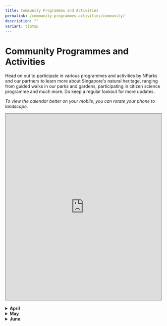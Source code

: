 ```yaml
---
title: Community Programmes and Activities
permalink: /community-programmes-activities/community/
description: ""
variant: tiptap
---
```

<h1><strong>Community Programmes and Activities</strong></h1>
<p>Head on out to participate in various programmes and activities by NParks
and our partners to learn more about Singapore's natural heritage, ranging
from guided walks in our parks and gardens, participating in citizen science
programme and much more. Do keep a regular lookout for more updates.</p>
<p><em>To view the calendar better on your mobile, you can rotate your phone to landscape.</em>
</p>
<p></p>
<div class="iframe-wrapper">
<iframe style="border:solid 1px #777" height="600" width="100%" allowfullscreen="true" frameborder="0" src="https://calendar.google.com/calendar/embed?height=600&amp;wkst=2&amp;ctz=Asia%2FSingapore&amp;bgcolor=%23ffffff&amp;hl=en_GB&amp;title=FoB%20Community%20Programmes%20and%20Activities&amp;src=NDMxNWNkZjM5MGQ2ZDIxNDM2NWJiMjFjYjFlNWZkNGQwNTRkYjZlNjcyZWI4ZDZlNzAwZTMyZGM3MDkwMmQ5NUBncm91cC5jYWxlbmRhci5nb29nbGUuY29t&amp;color=%23795548"></iframe>
</div>
<p></p>
<div data-type="detailGroup" class="isomer-accordion-group isomer-accordion isomer-accordion-white">
<details class="isomer-details">
<summary><strong>April</strong>
</summary>
<div data-type="detailsContent" class="isomer-details-content">
<table style="minWidth: 75px">
<colgroup>
<col>
<col>
<col>
</colgroup>
<tbody>
<tr>
<th rowspan="1" colspan="1">
<p>Date</p>
</th>
<th rowspan="1" colspan="1">
<p>Event</p>
</th>
<th rowspan="1" colspan="1">
<p>How to Register</p>
</th>
</tr>
<tr>
<td rowspan="1" colspan="1">
<p>Programme Round Duration: 6 April 2024 - 26 April 2024</p>
<p></p>
<p>Training Date: 6 April 2024 (9 AM - 12 PM)</p>
<p></p>
<p>Live Session: 17 April 2024 (7:30 PM - 9 PM)</p>
</td>
<td rowspan="1" colspan="1">
<p><strong>Cyber Spotter Programme 2.0 April 2024</strong>
</p>
<div class="isomer-image-wrapper">
<img style="width: 100%" height="auto" width="100%" alt="" src="/images/CSV_KV_2024JAN_Main_3334x1564.png">
</div>
<p>Cyber Spotter Programme 2.0 is a key citizen scientist component of the
Coalition to End Wildlife Trafficking Online. Empowering people to be part
of the solution by helping to detect and report illegal online listings.
Selected volunteers will undergo training to identify prohibited wildlife
products online and report any suspicious content to WWF. WWF will review
the listings and work with the participating members of the Coalition to
End Wildlife Trafficking Online to take further actions.</p>
</td>
<td rowspan="1" colspan="1">
<p>Click <a href="https://cyberspotter.wwf.sg/" rel="noopener noreferrer nofollow" target="_blank">here</a> to
view website for more information.</p>
<p>Click <a href="https://ujdqi6q2l7r.typeform.com/to/vygMEDc9" rel="noopener noreferrer nofollow" target="_blank">here</a> to
register.</p>
</td>
</tr>
<tr>
<td rowspan="1" colspan="1">
<p>13 April 2024 (9:30am - 11.30am)</p>
</td>
<td rowspan="1" colspan="1">
<p><strong>Heritage on the Hill Guided Tour.</strong>
</p>
<p>Did you know that the history of Fort Canning dates to the 14th century?
Check out the ancient artefacts from the hill, and join us on a journey
that highlights the changing faces of Fort Canning, from the ancient 14th
century to the colonial 19th century and beyond!</p>
</td>
<td rowspan="1" colspan="1">
<p>Click <a href="https://beta.nparks.gov.sg/visit/events/event-detail/FCP_HT1/336_Heritage-on-the-Hill-Guided-Tour" rel="noopener noreferrer nofollow" target="_blank">here</a> to
register.</p>
</td>
</tr>
<tr>
<td rowspan="1" colspan="1">
<p>13 April 2024 (1pm - 2pm)</p>
</td>
<td rowspan="1" colspan="1">
<p><strong>A Peek into a Civet’s Life in Urban Singapore.</strong>
</p>
<p>The Common Palm Civet is a nocturnal mammal that lives among us in urban
Singapore. Ever wondered what civets eat? Are they important to the ecosystem?
Through this talk, you will learn the ways of the civet, where they can
be seen and the threats that they face. In addition to the knowledge on
civets, you will also learn about other urban wildlife and what general
etiquette to adopt to best admire and appreciate the rich biodiversity
that we have in Singapore.</p>
</td>
<td rowspan="1" colspan="1">
<p>Click <a href="https://www.eventbrite.sg/e/a-peek-into-a-civets-life-in-urban-singapore-tickets-864401005677?aff=odcleoeventsincollection" rel="noopener noreferrer nofollow" target="_blank">here</a> to
register.</p>
</td>
</tr>
<tr>
<td rowspan="1" colspan="1">
<p>14 April 2024 (12.30pm - 1.30pm)</p>
</td>
<td rowspan="1" colspan="1">
<p><strong>Snakes Alive!</strong>
</p>
<p>Learn about the different species of snakes that live in Singapore. Are
all snakes dangerous? What should you do if you are bitten by a venomous
snake? Get your questions answered and find out how we can peacefully coexist
with our scaley neighbours.</p>
</td>
<td rowspan="1" colspan="1">
<p>Click <a href="https://www.eventbrite.sg/e/snakes-alive-tickets-863390994707?aff=odcleoeventsincollection" rel="noopener noreferrer nofollow" target="_blank">here</a> to
register.</p>
</td>
</tr>
<tr>
<td rowspan="1" colspan="1">
<p>20 April 2024 (9am - 10.30am)</p>
</td>
<td rowspan="1" colspan="1">
<p><strong>Apr 2024 GDO Nature Walk - Therapeutic Horticulture Experience.</strong>
</p>
<p>Have you gone on a therapeutic garden tour? Join us and explore the restorative
benefits of therapeutic horticulture in our green spaces. This experience
is for anyone who needs a moment of peace and tranquility. Led by trained
guides, it is crafted to promote low-intensity exercise, stimulate memory,
encourage positive social interactions, and foster mindfulness.</p>
</td>
<td rowspan="1" colspan="1">
<p>Registration will open at 10am on 5 Apr 2024, and will close either 3
days before the event or when fully registered. Successful registrants
will receive a confirmation email 3 days before the tour. You will be placed
on our waiting list if the programme is full.</p>
<p></p>
<p>Click <a href="https://beta.nparks.gov.sg/visit/events/event-detail/GDO24_17/353_Apr-2024-GDO-Nature-Walk-Therapeutic-Horticulture-Experience" rel="noopener noreferrer nofollow" target="_blank">here</a> to
register.</p>
</td>
</tr>
<tr>
<td rowspan="1" colspan="1">
<p>20 April 2024 (9am - 10.30am)</p>
</td>
<td rowspan="1" colspan="1">
<p><strong>Apr 2024 GDO Gardening Series - Best Air Plants for a Modern Gardener.</strong>
</p>
<p>Join Mr. Kevin Cheong from Pick A Plant to discover the top five essential
Tillandsia varieties that flourish in Singapore's climate, and uncover
the techniques for nurturing these exquisite air plants.</p>
<p></p>
<p>Seats are limited, so sign up early to secure your spot!</p>
</td>
<td rowspan="1" colspan="1">
<p>Registration will open at 10am on 5 Apr 2024, and will close either 3
days before the event or when fully registered. Successful registrants
will receive a confirmation email 3 days before the talk. You will be placed
on our waiting list if the programme is full.</p>
<p></p>
<p>Click <a href="https://beta.nparks.gov.sg/visit/events/event-detail/GDO24_18/363_Apr-2024-GDO-Gardening-Series-Best-Air-Plants-for-a-Modern-Gardener" rel="noopener noreferrer nofollow" target="_blank">here</a> to
register.</p>
</td>
</tr>
<tr>
<td rowspan="1" colspan="1">
<p>20 April 2024 (9am - 11am)</p>
</td>
<td rowspan="1" colspan="1">
<p><strong>Trees of the Fort Guided Tour.</strong>
</p>
<p>The Trees of the Fort guided tour takes you to beautiful trees at Fort
Canning Park amidst a backdrop of lush greenery and rich history. Fort
Canning Hill, on which the park sits, once housed a Malay Kingdom in the
14th century. It was also the place of residence for several governors
and was even transformed into a fort in the 1860s.&nbsp;</p>
</td>
<td rowspan="1" colspan="1">
<p>Click <a href="https://beta.nparks.gov.sg/visit/events/event-detail/FCP_TF1/344_Trees-of-the-Fort-Guided-Tour" rel="noopener noreferrer nofollow" target="_blank">here</a> to
register.</p>
</td>
</tr>
<tr>
<td rowspan="1" colspan="1">
<p>20 April 2024 (10am - 11am)</p>
</td>
<td rowspan="1" colspan="1">
<p><strong>Apr 2024 GDO Nature Walk - Orchid Garden Tour.</strong>
</p>
<p>Indulge in the enchanting world of orchids with our short and sweet Orchid
Garden Tour! Let the friendly volunteer guides, from The Orchid Society
of South East Asia (OSSEA), take you on a journey through stunning displays
of vibrant colours and sweet fragrances. Sign up now to discover the beauty
of orchids!</p>
</td>
<td rowspan="1" colspan="1">
<p>Registration will open at 10 am on 5 Apr 2024 and will close either 3
days before the event or when fully registered. Successful registrants
will receive a confirmation email 3 days before the tour. You will be placed
on our waiting list if the programme is full.</p>
<p></p>
<p>Click <a href="https://beta.nparks.gov.sg/visit/events/event-detail/GDO24_16/352_Apr-2024-GDO-Nature-Walk-Orchid-Garden-Tour" rel="noopener noreferrer nofollow" target="_blank">here</a> to
register.</p>
</td>
</tr>
<tr>
<td rowspan="1" colspan="1">
<p>24 April 2024 (2pm - 4.30pm)</p>
</td>
<td rowspan="1" colspan="1">
<p><strong>SewSustain Club.</strong>
</p>
<p>SewSustain Club is a vibrant community for sewing enthusiasts passionate
about sustainability. Beginners have the opportunity to learn basic stitches,
and participants are to bring their own needles, threads, scissors, and
optional embellishments like sequins, beads, buttons, and ribbons to personalize
their projects. The club fosters a collaborative environment without pressure,
welcoming individuals to join in reducing textile waste and promoting eco-friendly
fashion.&nbsp;</p>
</td>
<td rowspan="1" colspan="1">
<p>Click <a href="https://www.eventbrite.sg/e/sewsustain-club-tickets-866049676897?aff=odcleoeventsincollection" rel="noopener noreferrer nofollow" target="_blank">here</a> to
register.</p>
</td>
</tr>
<tr>
<td rowspan="1" colspan="1">
<p>27 April 2024 (10am - 11.30am)</p>
</td>
<td rowspan="1" colspan="1">
<p><strong>Fort Canning Galleries Guided Tour.</strong>
</p>
<p>Join us on a guided tour of the Fort Canning Heritage Gallery, which traces
the rich history of the hill and showcases the rare artefacts found here.
This tour will also take you to the Spice Gallery, which looks at the history
of spices and spice traders in Singapore, and is nestled in Singapore's
most diverse spice garden.</p>
</td>
<td rowspan="1" colspan="1">
<p>Click <a href="https://beta.nparks.gov.sg/visit/events/event-detail/FCP_GT1/347_Fort-Canning-Galleries-Guided-Tour" rel="noopener noreferrer nofollow" target="_blank">here</a> to
register.</p>
</td>
</tr>
<tr>
<td rowspan="1" colspan="1">
<p>27 April 2024 (10am - 10.45am)</p>
</td>
<td rowspan="1" colspan="1">
<p><strong>Race Against Time - Science Behind a Botanic Garden Tour.</strong>
</p>
<p>This session introduces the research facilities at the Singapore Botanic
Gardens such as the Library of Botany &amp; Horticulture, Orchid &amp;
Micro-propagation laboratory and the Herbarium.</p>
<p>Highlights of&nbsp; this 45-minute tour includes a visit to the Herbarium
which stores physical records of reference plant materials, some dating
as far back as 1790.&nbsp; In addition, learn about our hybridization programme
for orchids, a process introduced back in 1930’s by the then Director,
R.E Holttum.</p>
</td>
<td rowspan="1" colspan="1">
<p>Registration required 15-min prior at the Tanglin Visitor Services Desk.
Limited slots on a first-come-first-served basis. For ages 9 and above.</p>
<p></p>
<p>Click <a href="https://www.nparks.gov.sg/sbg/whats-happening/calendar-of-events/rat-tour-apr-2024" rel="noopener noreferrer nofollow" target="_blank">here</a> to
visit the website for more information.</p>
</td>
</tr>
<tr>
<td rowspan="1" colspan="1">
<p>28 April 2024 (10.30am - 12pm)</p>
</td>
<td rowspan="1" colspan="1">
<p><strong>Singapore Terrestrial Conservation Plan Launch Event.</strong>
</p>
<p>The STCP is a ground-up collaborative document that consolidates the knowledge,
views, concerns, and recommendations of Singapore society for the conservation
of terrestrial and freshwater ecosystems and biodiversity.</p>
</td>
<td rowspan="1" colspan="1">
<p>This programme is open to members of the National Library Board, Singapore.</p>
<p>Please ensure you have your myLibrary username on hand before proceeding
with the registration. If you do not have a myLibrary username, you can
create one here:&nbsp;<a href="https://account.nlb.gov.sg" rel="noopener noreferrer nofollow" target="_blank">https://account.nlb.gov.sg</a>.</p>
<p></p>
<p>Click <a href="https://www.eventbrite.com/e/singapore-terrestrial-conservation-plan-launch-event-tickets-871580880877?aff=odcleoeventsincollection&amp;keep_tld=1" rel="noopener noreferrer nofollow" target="_blank">here</a> to
register.</p>
</td>
</tr>
<tr>
<td rowspan="1" colspan="1">
<p>30 April 2024 (7.30pm - 10.30pm)</p>
</td>
<td rowspan="1" colspan="1">
<p><strong>Breeding of Urban Farming Crops.</strong>
</p>
<p>Learn how genome-editing approach is being used for breeding of urban
farming crops!</p>
</td>
<td rowspan="1" colspan="1">
<p>This programme is open to members of the National Library Board, Singapore.
Please ensure you have your myLibrary username on hand before proceeding
with the registration. If you do not have a myLibrary username, you can
create one here:&nbsp;<a href="https://account.nlb.gov.sg/" rel="noopener noreferrer nofollow" target="_blank">https://account.nlb.gov.sg/</a>
</p>
<p></p>
<p>Click <a href="https://www.eventbrite.sg/e/breeding-of-urban-farming-crops-tickets-855026325757?aff=odcleoeventsincollection" rel="noopener noreferrer nofollow" target="_blank">here</a> to
register.</p>
</td>
</tr>
<tr>
<td rowspan="1" colspan="1">
<p>30 April 2024 (3pm - 5pm)</p>
</td>
<td rowspan="1" colspan="1">
<p><strong>Habitat Enhancement at Lim Chu Kang Nature Park.</strong>
</p>
<p>Play a part in enhancing the coastal and grassland habitats of Lim Chu
Kang Nature Park. Join us in nurturing the young saplings and removal of
invasive species to restore the native habitats of the Nature Park.&nbsp;</p>
</td>
<td rowspan="1" colspan="1">
<p>Click <a href="https://beta.nparks.gov.sg/visit/events/event-detail/SBLCK01/297_Habitat-Enhancement-at-Lim-Chu-Kang-Nature-Park" rel="noopener noreferrer nofollow" target="_blank">here</a> to
register.</p>
</td>
</tr>
</tbody>
</table>
</div>
</details>
</div>
<div data-type="detailGroup" class="isomer-accordion-group isomer-accordion isomer-accordion-white">
<details class="isomer-details">
<summary><strong>May</strong>
</summary>
<div data-type="detailsContent" class="isomer-details-content">
<p>Table</p>
<table style="minWidth: 75px">
<colgroup>
<col>
<col>
<col>
</colgroup>
<tbody>
<tr>
<th rowspan="1" colspan="1">
<p>Date</p>
</th>
<th rowspan="1" colspan="1">
<p>Event</p>
</th>
<th rowspan="1" colspan="1">
<p>How to Register</p>
</th>
</tr>
<tr>
<td rowspan="1" colspan="1">
<p>4 May 2024 (8.30am – 10.30am)</p>
</td>
<td rowspan="1" colspan="1">
<p><strong>Walk With Your Neighbours @ Chestnut Nature Park</strong>
</p>
<div class="isomer-image-wrapper">
<img style="width: 100%" height="auto" width="100%" alt="" src="/images/B443A381_80DA_488F_B9D7_4BE036244270.jpg">
</div>
<p>Come join us in the morning for a nature walk hosted by residents, for
residents! Learn about Chestnut Nature Park's flora and fauna, and hear
about the area's history. Our guided walk is suitable for all ages, so
bring your family and friends down to explore the Park, and perhaps even
spot some of our local wildlife!</p>
</td>
<td rowspan="1" colspan="1">
<p>Free for public to attend.</p>
<p>Click <a href="https://www.eventbrite.sg/o/friends-of-chestnut-nature-park-20094180493" rel="noopener noreferrer nofollow" target="_blank">here</a> to
register on Eventbrite.</p>
<p>Click <a href="https://www.facebook.com/friendsofchestnut/" rel="noopener noreferrer nofollow" target="_blank">here</a> to
visit the Facebook page.</p>
</td>
</tr>
<tr>
<td rowspan="1" colspan="1">
<p>4 May 2024 (9.30am - 11am)</p>
</td>
<td rowspan="1" colspan="1">
<p><strong>What is in my Water?</strong>
</p>
<p>Join us for an interesting morning walk getting to know the creatures
and plants that lives in and around the water edges of Sungei Buloh.&nbsp;
<br>The walk will be cancelled if it rains.&nbsp;</p>
</td>
<td rowspan="1" colspan="1">
<p>Registration opens on 26 April, 8am.</p>
<p></p>
<p>Click <a href="https://beta.nparks.gov.sg/visit/events/event-detail/SBWM003/339_What-is-in-my-water" rel="noopener noreferrer nofollow" target="_blank">here</a> to
register.</p>
</td>
</tr>
<tr>
<td rowspan="1" colspan="1">
<p>4 May 2024 (10am - 11am)</p>
</td>
<td rowspan="1" colspan="1">
<p><strong>Nature’s Minimalists: Air Plants.</strong>
</p>
<p><em>Tillandsia</em>, or air plants, are admired by plant hobbyists for
their beautiful silver-green colour and form.&nbsp; These epiphytic plants
have minimal maintenance requirements and do not need soil to grow. Join
us to learn about the characteristics of air plants and their native habitats,
as well as how to make them flourish.</p>
</td>
<td rowspan="1" colspan="1">
<p>Click <a href="https://beta.nparks.gov.sg/visit/events/event-detail/EDUA0501/286_Nature-s-Minimalists-Air-Plants" rel="noopener noreferrer nofollow" target="_blank">here</a> to
register.</p>
</td>
</tr>
<tr>
<td rowspan="1" colspan="1">
<p>4 May 2024 (2pm - 3pm)</p>
</td>
<td rowspan="1" colspan="1">
<p><strong>Otters in our City.</strong>
</p>
<p>Ever wonder about the family of otters you meet while out on a stroll?
Find out about our urban otters and how they are a uniquely Singapore experience!</p>
</td>
<td rowspan="1" colspan="1">
<p>Click <a href="https://www.eventbrite.sg/e/otters-in-our-city-tickets-877785348607?aff=odcleoeventsincollection" rel="noopener noreferrer nofollow" target="_blank">here</a> to
register.</p>
</td>
</tr>
<tr>
<td rowspan="1" colspan="1">
<p>4 May 2024 (2.30pm - 4pm)</p>
</td>
<td rowspan="1" colspan="1">
<p><strong>Croc and Friends at Lookout Point.</strong>
</p>
<p>Learn all about the Estuarine Crocodiles that bask in the Reserve with
our volunteer Bernard, who has a keen interest in our reptilian friends!&nbsp;</p>
</td>
<td rowspan="1" colspan="1">
<p>Click <a href="https://beta.nparks.gov.sg/visit/events/event-detail/SBWM008/367_Croc-and-Friends-at-Lookout-Point" rel="noopener noreferrer nofollow" target="_blank">here</a> to
register.</p>
</td>
</tr>
<tr>
<td rowspan="1" colspan="1">
<p>5 May 2024 (10am - 11.30am)</p>
</td>
<td rowspan="1" colspan="1">
<p><strong>St John's Island Monthly Guided Walk.</strong>
</p>
<p>A free 90-minute guided tour (capped at 20 participants) will be held
on the first Sunday of every month. National Parks Board volunteers will
introduce you to the key features along the St John’s Island Trail.
<br>&nbsp;
<br>This land-based trail covers a distance of 1.6km. You can purchase your
own ferry ticket at Marina South Pier and take the 9am ferry to St John’s
Island.&nbsp;</p>
</td>
<td rowspan="1" colspan="1">
<p>Click <a href="https://beta.nparks.gov.sg/visit/events/event-detail/SJITRL01/20_St-John-s-Island-Monthly-Guided-Walk" rel="noopener noreferrer nofollow" target="_blank">here</a> to
register.</p>
</td>
</tr>
<tr>
<td rowspan="1" colspan="1">
<p>5 May 2024 (1.30pm - 2.30pm)</p>
</td>
<td rowspan="1" colspan="1">
<p><strong>Snakes Alive!</strong>
</p>
<p>Are all snakes dangerous? What should you do if you are bitten by a venomous
snake? Get your questions answered and find out how we can peacefully coexist
with our scaley neighbours.</p>
</td>
<td rowspan="1" colspan="1">
<p>This programme&nbsp;is open to members of the National Library Board,
Singapore. Please ensure you have your myLibrary username on hand before
proceeding with the registration. If you do not have a myLibrary username,
you can create one here:&nbsp;<a href="https://account.nlb.gov.sg/" rel="noopener noreferrer nofollow" target="_blank">https://account.nlb.gov.sg/</a>
</p>
<p></p>
<p>Click <a href="https://www.eventbrite.sg/e/snakes-alive-tickets-876465731597?aff=odcleoeventsincollection" rel="noopener noreferrer nofollow" target="_blank">here</a> to
register.</p>
</td>
</tr>
<tr>
<td rowspan="1" colspan="1">
<p>8 May 2024 (7pm - 10.30pm)</p>
</td>
<td rowspan="1" colspan="1">
<p><strong>Zero Waste Lifestyle: Reducing Waste and Living Sustainably.</strong>
</p>
<p>Is it possible to lead a life of zero waste? Find out how we can get there
through conscious efforts and nudges to make impactful changes in our lifestyle.
This talk explores what we can do as individuals to minimise waste generation.
Learn how waste reduction efforts can be fun as well as beneficial to us
as we discuss how to make the right consumer choices and carry out recycling
and composting at home.</p>
</td>
<td rowspan="1" colspan="1">
<p>This programme is open to members of the National Library Board, Singapore.
Please ensure you have your myLibrary username on hand before proceeding
with the registration. If you do not have a myLibrary username, you can
create one here:&nbsp;<a href="https://account.nlb.gov.sg/" rel="noopener noreferrer nofollow" target="_blank">https://account.nlb.gov.sg/</a>
</p>
<p></p>
<p>Click <a href="https://www.eventbrite.sg/e/zero-waste-lifestyle-reducing-waste-and-living-sustainably-down-to-earth-tickets-849239065907?aff=odcleoeventsincollection" rel="noopener noreferrer nofollow" target="_blank">here</a> to
register.</p>
</td>
</tr>
<tr>
<td rowspan="1" colspan="1">
<p>11 May 2024 (9.30am - 11am)</p>
</td>
<td rowspan="1" colspan="1">
<p><strong>What is in my mangrove?</strong>
</p>
<p>Join us for a guided walk of this unique mangrove wetlands located at
the border of freshwater (river) and salt water (sea). Singapore used to
have large areas of mangroves, but lost most of them to coastal development.
Few mangroves are left in Singapore, one of which is at Sungei Buloh Wetland
Reserve.&nbsp;
<br>&nbsp;
<br>The walk will be cancelled if it rains.&nbsp;</p>
</td>
<td rowspan="1" colspan="1">
<p>Click <a href="https://beta.nparks.gov.sg/visit/events/event-detail/SBWM004/341_What-is-in-my-mangrove" rel="noopener noreferrer nofollow" target="_blank">here</a> to
register.</p>
</td>
</tr>
<tr>
<td rowspan="1" colspan="1">
<p>11 May 2024 (2.30pm - 4.30 pm)</p>
</td>
<td rowspan="1" colspan="1">
<p><strong>Marine Meanderings through Southeast Asia.</strong>
</p>
<p>Embark on a cinematic voyage that explores the historical, poetic and
social ties surrounding marine life in a Southeast Asian context. The four
short films each illuminate a distinct facet of the sea and its inhabitants–
an animation of fishes and their poetic existence, a poignant documentary
on the challenges faced by an Indonesian fisherwoman, an experimental video
on the colonial histories lingering in the Malayan strait, and a look at
crocodile mythologies in Sulawesi. Their narratives capture the diversity
of human-nature relationships and the richness of marine life in our region.&nbsp;&nbsp;</p>
<p></p>
</td>
<td rowspan="1" colspan="1">
<p>Click <a href="https://www.eventbrite.sg/e/marine-meanderings-through-southeast-asia-lit-for-the-planet-tickets-879261935117?aff=odcleoeventsincollection" rel="noopener noreferrer nofollow" target="_blank">here</a> to
register.</p>
</td>
</tr>
<tr>
<td rowspan="1" colspan="1">
<p>11 May 2024 (1.45pm - 2.45pm)</p>
</td>
<td rowspan="1" colspan="1">
<p><strong>Our Wild Neighbours from Pasir Ris Park.</strong>
</p>
<p>Sometimes great stories are hidden right in our own backyard. Learn&nbsp;about
the lives of our wild neighbours who call Pasir Ris Park their home through
photos and videos taken by award-winning wildlife photographer, Jayaprakash
Bojan. Join him in this visual journey and&nbsp;gather some tips and tricks
in photography and storytelling.</p>
</td>
<td rowspan="1" colspan="1">
<p>Click <a href="https://www.eventbrite.sg/e/our-wild-neighbours-from-pasir-ris-park-tickets-880139760717?aff=odcleoeventsincollection" rel="noopener noreferrer nofollow" target="_blank">here</a> to
register.</p>
</td>
</tr>
<tr>
<td rowspan="1" colspan="1">
<p>12 May 2024 (1pm - 2pm)</p>
</td>
<td rowspan="1" colspan="1">
<p><strong>Wild Rescues in Singapore: What can you do to help wild animals in distress.</strong>
</p>
<p>Spot a grounded baby bird or a snake in your neighbourhood's coffeeshop?
What about the sounds coming from your attic at night?</p>
<p>Join Kalai, ACRES Wildlife Rescue Officer, to find out what you can do
if you encounter a wild animal in distress and how you can be an advocate
in helping our wildlife.</p>
</td>
<td rowspan="1" colspan="1">
<p>Click <a href="https://www.eventbrite.sg/e/wild-rescues-in-singapore-what-can-you-do-to-help-wild-animals-in-distress-tickets-881214164287?aff=odcleoeventsincollection" rel="noopener noreferrer nofollow" target="_blank">here</a> to
register.</p>
</td>
</tr>
<tr>
<td rowspan="1" colspan="1">
<p>14 May 2024 (7.30pm - 8.30pm)</p>
</td>
<td rowspan="1" colspan="1">
<p><strong>Insects: Studying Nature’s Tiny Organisms to Seek Sustainable Solutions.</strong>
</p>
<p>Insects represent a crucial component of the ecosystem and are often nature’s
solution to pollination as well as nutrient recycling.</p>
<p>This talk will emphasize the value of studying insects as sustainable
solutions to environmental challenges.</p>
</td>
<td rowspan="1" colspan="1">
<p>Click <a href="https://www.eventbrite.sg/e/insects-studying-natures-tiny-organisms-to-seek-sustainable-solutions-tickets-881797659537?aff=odcleoeventsincollection" rel="noopener noreferrer nofollow" target="_blank">here</a> to
register.</p>
</td>
</tr>
<tr>
<td rowspan="1" colspan="1">
<p>17 May 2024</p>
</td>
<td rowspan="1" colspan="1">
<p><strong>Invasive Species Management @ Rail Corridor</strong>
</p>
<div class="isomer-image-wrapper">
<img style="width: 100%" height="auto" width="100%" alt="" src="/images/ISM_WWFSingapore.jpg">
</div>
<p>Invasive plant species are a threat to our native ecosystems. They compete
with our local flora for water, nutrients, and space, often resulting in
a deterioration of native biodiversity. WWF-Singapore is organising monthly
invasive species management sessions at Rail Corridor, where volunteers
can help to remove weeds such as the Zanzibar Yam (Dioscorea sansibarensis).
No experience is required - just come in comfortable attire and bring plenty
of water!</p>
</td>
<td rowspan="1" colspan="1">
<p>Click<a href="https://www.eventbrite.com/e/wwf-singapore-invasive-species-management-rail-corridor-tickets-707628484847?aff=oddtdtcreator" rel="noopener noreferrer nofollow" target="_blank"> <u>here</u></a> to
register.</p>
<p>Click<a href="https://ujdqi6q2l7r.typeform.com/to/kUDCYsVY" rel="noopener noreferrer nofollow" target="_blank"> <u>here</u></a> to
register as a volunteer.</p>
</td>
</tr>
<tr>
<td rowspan="1" colspan="1">
<p>18 May 2024 (7.30am - 9.30am)</p>
</td>
<td rowspan="1" colspan="1">
<p><strong>Bird Watching along The Southern Ridges.</strong>
</p>
<p>Join us for a bird watching tour at The Southern Ridges, where up to 43
species of birds have been spotted so far. This tour will take you through
the Forest Walk and the Singing Forest in search of these beautiful birds.
Do bring along a pair of binoculars or a camera with a zoom function for
a better experience.&nbsp;</p>
</td>
<td rowspan="1" colspan="1">
<p>Click <a href="https://beta.nparks.gov.sg/visit/events/event-detail/BWSR2024/7_Bird-Watching-along-The-Southern-Ridges" rel="noopener noreferrer nofollow" target="_blank">here</a> to
register.</p>
</td>
</tr>
<tr>
<td rowspan="1" colspan="1">
<p>18 May 2024 (9.30am - 10.30pm)</p>
</td>
<td rowspan="1" colspan="1">
<p><strong>Nature Appreciation Walk at Bukit Timah Nature Reserve.</strong>
</p>
<p>Experience nature in its pristine form at Bukit Timah Nature Reserve,
which is a mere 12 km from the bustling city centre. By virtue of Singapore’s
location on the equatorial belt, the reserve has one of the richest and
most diverse ecological systems.&nbsp;Join us for a Guided Nature Appreciation
Walk to find out more about the flora &amp; fauna that can be found in
the reserve!</p>
</td>
<td rowspan="1" colspan="1">
<p>Registration opens on 27 April, 12am.</p>
<p></p>
<p>Click <a href="https://beta.nparks.gov.sg/visit/events/event-detail/BTNR_002/305_Nature-Appreciation-Walk-at-Bukit-Timah-Nature-Reserve" rel="noopener noreferrer nofollow" target="_blank">here</a> to
register.</p>
</td>
</tr>
<tr>
<td rowspan="1" colspan="1">
<p>18 May 2024 (9.30am - 10.30am)</p>
</td>
<td rowspan="1" colspan="1">
<p><strong>Nature Guided Walk at Rifle Range Nature Park.</strong>
</p>
<p>Join us for a morning walk at Rifle Range Nature Park!
<br>&nbsp;
<br>This 1-hour guided walk will allow participants to learn more about our
rich biodiversity and the animal crossing features such as rope bridges
and colugo poles. Find out how these structures enhance the ecological
connectivity for our wildlife and the importance of Rifle Range Nature
Park as a green buffer to protect Bukit Timah Nature Reserve.</p>
</td>
<td rowspan="1" colspan="1">
<p>Registration opens on 27 April, 12am.</p>
<p></p>
<p>Click <a href="https://beta.nparks.gov.sg/visit/events/event-detail/RRNP_004/302_Nature-Guided-Walk-at-Rifle-Range-Nature-Park" rel="noopener noreferrer nofollow" target="_blank">here</a> to
register.</p>
</td>
</tr>
<tr>
<td rowspan="1" colspan="1">
<p>18 May 2024 (9.30am - 11am)</p>
</td>
<td rowspan="1" colspan="1">
<p><strong>What is in my mangrove?</strong>
</p>
<p>Join us for a guided walk of this unique mangrove wetlands located at
the border of freshwater (river) and salt water (sea). Singapore used to
have large areas of mangroves, but lost most of them to coastal development.
Few mangroves are left in Singapore, one of which is at Sungei Buloh Wetland
Reserve.&nbsp;
<br>&nbsp;
<br>The walk will be cancelled if it rains.&nbsp;</p>
</td>
<td rowspan="1" colspan="1">
<p>Click <a href="https://beta.nparks.gov.sg/visit/events/event-detail/SBWM004/342_What-is-in-my-mangrove" rel="noopener noreferrer nofollow" target="_blank">here</a> to
register.</p>
</td>
</tr>
<tr>
<td rowspan="1" colspan="1">
<p>24 May 2024 (9am - 11am)</p>
</td>
<td rowspan="1" colspan="1">
<p><strong>Habitat Enhancement at Lim Chu Kang Nature Park.</strong>
</p>
<p>Play a part in enhancing the coastal and grassland habitats of Lim Chu
Kang Nature Park. Join us in nurturing the young saplings and removal of
invasive species to restore the native habitats of the Nature Park.&nbsp;</p>
</td>
<td rowspan="1" colspan="1">
<p>Click <a href="https://beta.nparks.gov.sg/visit/events/event-detail/SBLCK02/314_Habitat-Enhancement-at-Lim-Chu-Kang-Nature-Park" rel="noopener noreferrer nofollow" target="_blank">here</a> to
register.</p>
</td>
</tr>
<tr>
<td rowspan="1" colspan="1">
<p>25 May 2024 (9.30am - 11am)</p>
</td>
<td rowspan="1" colspan="1">
<p><strong>What is in my Water?</strong>
</p>
<p>Join us for an interesting morning walk getting to know the creatures
and plants that lives in and around the water edges of Sungei Buloh.&nbsp;
<br>The walk will be cancelled if it rains.&nbsp;</p>
</td>
<td rowspan="1" colspan="1">
<p>Registration opens on 17 May, 8am.</p>
<p></p>
<p>Click <a href="https://beta.nparks.gov.sg/visit/events/event-detail/SBWM003/340_What-is-in-my-water" rel="noopener noreferrer nofollow" target="_blank">here</a> to
register.</p>
</td>
</tr>
<tr>
<td rowspan="1" colspan="1">
<p>25 May 2024 (10am - 4pm)</p>
</td>
<td rowspan="1" colspan="1">
<p><strong>Pet Carnival 2024</strong>
</p>
<div class="isomer-image-wrapper">
<img style="width: 100%" height="auto" width="100%" alt="" src="/images/BESM_Pet_Carnival.jpg">
</div>
<p>Join Bishan East-Sin Ming Nature Kakis at their very first Pet Carnival
2024 at Bishan East Zone 1 Green Hub! The nature kakis, their partners
and community have joined hands and hearts in creating this event for the
community and their pets, featuring over 20 participating partners with
activities such as Adoption Drive, Pet Care Talk, Pet Walk, Best Dressed
contest and more.</p>
<p>Find us at Bishan East Zone 1 Green Hub, at Blk 112 Bishan St 12</p>
</td>
<td rowspan="1" colspan="1">
<p>Click <a href="https://form.gov.sg/6639eb369b862f4c473fb85e" rel="noopener noreferrer nofollow" target="_blank">here</a> to
register.</p>
<p></p>
<p>Click <a href="https://www.facebook.com/photo/?fbid=849239880580846&amp;set=a.475297494641755" rel="noopener noreferrer nofollow" target="_blank">here</a> for
more information.</p>
</td>
</tr>
<tr>
<td rowspan="1" colspan="1">
<p>25 May 2024</p>
</td>
<td rowspan="1" colspan="1">
<p><strong>Green Market</strong> is NLB’s annual event that celebrates sustainable
living and connects the community to green groups and initiatives they
can support. This year’s theme,&nbsp;The Sea-cret Edition, dives deep to
explore the wonders of the sea and embrace our interconnections with it,
urging understanding and action to safeguard its fragile beauty.</p>
<p></p>
<p>From 8-9 June 2024, come have a whale of a time at Central Public Library.
Get hooked on the ocean with our lineup of family-fun programmes, booths,
storytellings, digital activities and more, brought to you in collaboration
with local blue partners.</p>
<p></p>
<p>Can’t make the date? Join us instead from 25 May for our Green Market
Challenge and other leadup programmes at selected libraries, and “wet”
your appetite for all things marine.</p>
</td>
<td rowspan="1" colspan="1">
<p>Click <a href="https://go.gov.sg/green-market" rel="noopener noreferrer nofollow" target="_blank">here</a> for
more information.</p>
<p></p>
<p>Click <a href="https://bit.ly/nlbgreenmarket2024" rel="noopener noreferrer nofollow" target="_blank">here</a> for
more programmes.</p>
</td>
</tr>
<tr>
<td rowspan="1" colspan="1">
<p>25 May 2024 and 26 May 2024</p>
</td>
<td rowspan="1" colspan="1">
<p><strong>Book a Tree: Preserving Nature Through Photography</strong>
</p>
<div class="isomer-image-wrapper">
<img style="width: 100%" height="auto" width="100%" alt="" src="/images/IMG_6876.jpg">
</div>
<p>Book-A-Tree is a movement to support NParks in their mission to plant
1 million trees around Singapore to further enhance its status as a garden
city. The movement is supported by the sales of the book “God’s Own Design
- A Photographic Journey Through Nature”. All proceeds from the book sales
would be donated to the Garden City Fund’s Plant-A-Tree Programme.</p>
</td>
<td rowspan="1" colspan="1">
<p>Click <a href="https://www.linkedin.com/pulse/sowing-seeds-success-50-reflection-book-a-tree-journey-bhavesh-shukla-irdmc/?trackingId=9vbfWR4oRnerfElpfW7S%2FQ%3D%3D" rel="noopener noreferrer nofollow" target="_blank">here</a>to
learn more about the history of Book a Tree</p>
</td>
</tr>
<tr>
<td rowspan="1" colspan="1">
<p>29 May 2024 (7pm - 8pm)</p>
</td>
<td rowspan="1" colspan="1">
<p><strong>Rooted between Sea and Land: Mangroves in Singapore | Down to Earth</strong>
</p>
<p>Our garden city, dotted with urban forests and plentiful parks is also
home to mangroves. These forests that thrives in the twilight zone between
land and sea are our natural helpers in reversing and mitigating the impacts
of climate change. However, these fragile habitats face the threat of development
and rising sea levels. In this talk, learn more about the mangrove ecosystems
in Singapore, hear about its inhabitants, and their critical role in addressing
climate change challenges for Singapore and the region.</p>
</td>
<td rowspan="1" colspan="1">
<p>Click <a href="https://www.eventbrite.sg/e/rooted-between-sea-and-land-mangroves-in-singapore-down-to-earth-tickets-881715844827?aff=odcleoeventsincollection" rel="noopener noreferrer nofollow" target="_blank">here</a> to
register.</p>
</td>
</tr>
</tbody>
</table>
</div>
</details>
</div>
<div data-type="detailGroup" class="isomer-accordion-group isomer-accordion isomer-accordion-white">
<details class="isomer-details">
<summary><strong>June</strong>
</summary>
<div data-type="detailsContent" class="isomer-details-content">
<table style="minWidth: 75px">
<colgroup>
<col>
<col>
<col>
</colgroup>
<tbody>
<tr>
<th rowspan="1" colspan="1">
<p>Date</p>
</th>
<th rowspan="1" colspan="1">
<p>Event</p>
</th>
<th rowspan="1" colspan="1">
<p>How to Register</p>
</th>
</tr>
<tr>
<td rowspan="1" colspan="1">
<p>1 June 2024 (9.30am - 11am)</p>
</td>
<td rowspan="1" colspan="1">
<p><strong>What is in my mangrove?</strong>
</p>
<p>Join us for a guided walk of this unique mangrove wetlands located at
the border of freshwater (river) and salt water (sea). Singapore used to
have large areas of mangroves, but lost most of them to coastal development.
Few mangroves are left in Singapore, one of which is at Sungei Buloh Wetland
Reserve.&nbsp;
<br>&nbsp;
<br>The walk will be cancelled if it rains.&nbsp;</p>
</td>
<td rowspan="1" colspan="1">
<p>Registration opens on 24 May, 8am.</p>
<p></p>
<p>Click <a href="https://beta.nparks.gov.sg/visit/events/event-detail/SBWM0006/355_What-s-in-my-Mangrove" rel="noopener noreferrer nofollow" target="_blank">here</a> to
register.</p>
</td>
</tr>
<tr>
<td rowspan="1" colspan="1">
<p>2 June 2024 (10am - 11.30am)</p>
</td>
<td rowspan="1" colspan="1">
<p><strong>St John's Island Monthly Guided Walk.</strong>
</p>
<p>A free 90-minute guided tour (capped at 20 participants) will be held
on the first Sunday of every month. National Parks Board volunteers will
introduce you to the key features along the St John’s Island Trail.
<br>&nbsp;
<br>This land-based trail covers a distance of 1.6km. You can purchase your
own ferry ticket at Marina South Pier and take the 9am ferry to St John’s
Island.&nbsp;</p>
</td>
<td rowspan="1" colspan="1">
<p>Registration opens on 5 May, 10am.</p>
<p></p>
<p>Click <a href="https://beta.nparks.gov.sg/visit/events/event-detail/SJITRL01/21_St-John-s-Island-Monthly-Guided-Walk" rel="noopener noreferrer nofollow" target="_blank">here</a> to
register.</p>
</td>
</tr>
<tr>
<td rowspan="1" colspan="1">
<p>8 June 2024 (9.30am - 11am)</p>
</td>
<td rowspan="1" colspan="1">
<p><strong>What is in my Water?</strong>
</p>
<p>Join us for an interesting morning walk getting to know the creatures
and plants that lives in and around the water edges of Sungei Buloh.&nbsp;
<br>The walk will be cancelled if it rains.&nbsp;</p>
</td>
<td rowspan="1" colspan="1">
<p>Registration opens on 31 May, 8am.</p>
<p></p>
<p>Click <a href="https://beta.nparks.gov.sg/visit/events/event-detail/SBWM0007/357_What-s-in-my-Water" rel="noopener noreferrer nofollow" target="_blank">here</a> to
register.</p>
</td>
</tr>
<tr>
<td rowspan="1" colspan="1">
<p>8 and 9 June 2024</p>
</td>
<td rowspan="1" colspan="1">
<p><strong>Green Market: The Sea-Cret Edition</strong>
</p>
<div class="isomer-image-wrapper">
<img style="width: 100%" height="auto" width="100%" alt="" src="/images/GM_KV_Landscape_230417.jpg">
</div>
<p>Green Market is NLB’s annual event that celebrates sustainable living
and connects the community to green groups and initiatives they can support.
This year’s theme, <em>The Sea-cret Edition</em>, dives deep to explore
the wonders of the sea and embrace our interconnections with it, urging
understanding and action to safeguard its fragile beauty.</p>
<p>From 8-9 June 2024, come have a whale of a time at Central Public Library.
Get hooked on the ocean with our lineup of family-fun programmes, booths,
storytellings, digital activities and more, brought to you in collaboration
with local blue partners.</p>
<p>Can’t make the date? Join us instead from 25 May for our Green Market
Challenge and other leadup programmes at selected libraries, and “wet”
your appetite for all things marine.</p>
</td>
<td rowspan="1" colspan="1">
<p>Click <a href="https://bit.ly/nlbgreenmarket2024" rel="noopener noreferrer nofollow" target="_blank">here</a> to
explore our collection of Green Market programmes.</p>
<p>Click <a href="https://go.gov.sg/green-market" rel="noopener noreferrer nofollow" target="_blank">here</a> to
find out more about Green Market.</p>
</td>
</tr>
<tr>
<td rowspan="1" colspan="1">
<p>9 June 2024 (9am - 5pm)</p>
</td>
<td rowspan="1" colspan="1">
<p><strong>Green Bazaar</strong>
</p>
<div class="isomer-image-wrapper">
<img style="width: 100%" height="auto" width="100%" alt="" src="/images/BESM_Green_Bazaar.jpg">
</div>
<p>The Green Bazaar at Bishan East Zone 1 Green Hub is back on 9 June 2024
from 9am to 5pm! Sign up for exciting B2B Green workshops on composting,
lotus-growing and upcycling. You may also check out the Green Marketplace
to shop for interesting plants and gardening items. A fun &amp; free event
not to be missed!</p>
<p>Find us at Bishan East Zone 1 Green Hub, at Blk 112 Bishan St 12</p>
</td>
<td rowspan="1" colspan="1">
<p>Click <a href="https://www.facebook.com/photo.php?fbid=872820891550810&amp;set=pb.100064687211584.-2207520000&amp;type=3" rel="noopener noreferrer nofollow" target="_blank">here</a> for
more information.</p>
</td>
</tr>
<tr>
<td rowspan="1" colspan="1">
<p>12 June 2024 (10am - 11am)</p>
</td>
<td rowspan="1" colspan="1">
<p><strong>Orchid Discoveries: An Introduction to Ornamental Orchids.</strong>
</p>
<p>Discover the unique characteristics of orchids by observing their beautiful
flowers, graceful forms and growth habits. Get a glimpse of the various
pots and media we use for potting orchids. Join us at Burkill Hall to learn
more about these captivating plants.</p>
</td>
<td rowspan="1" colspan="1">
<p>Click <a href="https://beta.nparks.gov.sg/visit/events/event-detail/EDUA0302/283_Orchid-Discoveries-An-Introduction-to-Ornamental-Orchids" rel="noopener noreferrer nofollow" target="_blank">here</a> for
more information.</p>
</td>
</tr>
<tr>
<td rowspan="1" colspan="1">
<p>15 June 2024 (9.30am - 10.30am)</p>
</td>
<td rowspan="1" colspan="1">
<p><strong>Nature Guided Walk at Rifle Range Nature Park.</strong>
</p>
<p>Join us for a morning walk at Rifle Range Nature Park!
<br>&nbsp;
<br>This 1-hour guided walk will allow participants to learn more about our
rich biodiversity and the animal crossing features such as rope bridges
and colugo poles. Find out how these structures enhance the ecological
connectivity for our wildlife and the importance of Rifle Range Nature
Park as a green buffer to protect Bukit Timah Nature Reserve.</p>
</td>
<td rowspan="1" colspan="1">
<p>Registration opens on 25 May, 12am.</p>
<p></p>
<p>Click <a href="https://beta.nparks.gov.sg/visit/events/event-detail/RRNP_004/303_Nature-Guided-Walk-at-Rifle-Range-Nature-Park" rel="noopener noreferrer nofollow" target="_blank">here</a> to
register.</p>
</td>
</tr>
<tr>
<td rowspan="1" colspan="1">
<p>15 June 2024 (9.30am - 10.30am)</p>
</td>
<td rowspan="1" colspan="1">
<p><strong>Heritage Guided Walk at Rail Corridor (Central).</strong>
</p>
<p>Join us for a morning walk at the Rail Corridor (Central)!
<br>&nbsp;
<br>Rediscover the history of the former railway line, and uncover interesting
facts about the heritage landmarks such as old Bukit Timah Railway Station
as well as the Staff Quarters. Participants can also get a chance to learn
some of the common flora and fauna commonly spotted around the area. This
guided tour is suitable for everyone young and old.</p>
</td>
<td rowspan="1" colspan="1">
<p>Registration opens on 25 May, 12am.</p>
<p></p>
<p>Click <a href="https://beta.nparks.gov.sg/visit/events/event-detail/RC_004/304_Heritage-Guided-Walk-at-Rail-Corridor-Central" rel="noopener noreferrer nofollow" target="_blank">here</a> to
register.</p>
</td>
</tr>
<tr>
<td rowspan="1" colspan="1">
<p>15 June 2024 (9.30am - 11am)</p>
</td>
<td rowspan="1" colspan="1">
<p><strong>What is in my mangrove?</strong>
</p>
<p>Join us for a guided walk of this unique mangrove wetlands located at
the border of freshwater (river) and salt water (sea). Singapore used to
have large areas of mangroves, but lost most of them to coastal development.
Few mangroves are left in Singapore, one of which is at Sungei Buloh Wetland
Reserve.&nbsp;
<br>&nbsp;
<br>The walk will be cancelled if it rains.&nbsp;</p>
</td>
<td rowspan="1" colspan="1">
<p>Registration opens on 5 June, 8am.</p>
<p></p>
<p>Click <a href="https://beta.nparks.gov.sg/visit/events/event-detail/SBWM0006/356_What-s-in-my-Mangrove" rel="noopener noreferrer nofollow" target="_blank">here</a> to
register.</p>
</td>
</tr>
<tr>
<td rowspan="1" colspan="1">
<p>20 June 2024 (2pm - 3.30pm)</p>
</td>
<td rowspan="1" colspan="1">
<p><strong>Sustaining your Home Garden.</strong>
</p>
<p>This programme is one in a five-part series where you will learn the importance
of urban farming as well as some key tips and tricks to build your own
urban garden. Join NLB volunteer and avid gardener, Mr. Ong Chin Tiong
as he takes you through the fundamentals of Urban Farming. Please register
for each session separately.</p>
</td>
<td rowspan="1" colspan="1">
<p>Click <a href="https://www.eventbrite.sg/e/sustaining-your-home-garden-tickets-846619530807?aff=odcleoeventsincollection" rel="noopener noreferrer nofollow" target="_blank">here</a> to
register.</p>
</td>
</tr>
<tr>
<td rowspan="1" colspan="1">
<p>22 June 2024 (9am - 11am)</p>
</td>
<td rowspan="1" colspan="1">
<p><strong>Fun Walk along The Southern Ridges.</strong>
</p>
<p>Take your family on a leisure stroll through The Southern Ridges, a soothing
sanctuary of greenery that is not only steeped in history but also home
to some of Singapore's most exciting flora and fauna. Highlights of the
tour included the Henderson Waves, Sembcorp Forest of the Giants, Forest
Walk and the Singing Forest.</p>
</td>
<td rowspan="1" colspan="1">
<p>Registration opens on 1 May, 12am.</p>
<p></p>
<p>Click <a href="https://beta.nparks.gov.sg/visit/events/event-detail/FWSR2024/13_Fun-Walk-along-The-Southern-Ridges" rel="noopener noreferrer nofollow" target="_blank">here</a> to
register.</p>
</td>
</tr>
<tr>
<td rowspan="1" colspan="1">
<p>22 June 2024 (9am - 11am)</p>
</td>
<td rowspan="1" colspan="1">
<p><strong>Habitat Enhancement at Lim Chu Kang Nature Park.</strong>
</p>
<p>Play a part in enhancing the coastal and grassland habitats of Lim Chu
Kang Nature Park. Join us in nurturing the young saplings and removal of
invasive species to restore the native habitats of the Nature Park.&nbsp;</p>
</td>
<td rowspan="1" colspan="1">
<p>Registration opens on 5 June, 8am.</p>
<p></p>
<p>Click <a href="https://beta.nparks.gov.sg/visit/events/event-detail/SBLCK02/315_Habitat-Enhancement-at-Lim-Chu-Kang-Nature-Park" rel="noopener noreferrer nofollow" target="_blank">here</a> to
register.</p>
</td>
</tr>
<tr>
<td rowspan="1" colspan="1">
<p>22 June 2024 (9.30am - 10.30am)</p>
</td>
<td rowspan="1" colspan="1">
<p><strong>Nature Appreciation Walk at Windsor Nature Park.</strong>
</p>
<p>Ideally situated at the perimeter of Central Catchment Nature Reserve,
the 75-hectare Windsor Nature Park is the gateway to the rich biodiversity
of the largest nature reserve in Singapore. The nature park was developed
as a green buffer to help reduce visitorship pressures and man-made disturbances
currently experienced by the nature reserve.
<br>
<br>Through this guided walk, you will gain a greater appreciation of Singapore's
rich natural heritage and the need to protect if for future generations.
Come join us and discover the importance of Windsor Nature Park.</p>
</td>
<td rowspan="1" colspan="1">
<p>Registration opens on 1 June, 12am.</p>
<p></p>
<p>Click <a href="https://beta.nparks.gov.sg/visit/events/event-detail/WNP_001/308_Nature-Appreciation-Walk-at-Windsor-Nature-Park" rel="noopener noreferrer nofollow" target="_blank">here</a> to
register.</p>
</td>
</tr>
<tr>
<td rowspan="1" colspan="1">
<p>22 June 2024 (9.30am - 11am)</p>
</td>
<td rowspan="1" colspan="1">
<p><strong>What is in my Water?</strong>
</p>
<p>Join us for an interesting morning walk getting to know the creatures
and plants that lives in and around the water edges of Sungei Buloh.&nbsp;
<br>The walk will be cancelled if it rains.&nbsp;</p>
</td>
<td rowspan="1" colspan="1">
<p>Registration opens on 14 June, 8am.</p>
<p></p>
<p>Click <a href="https://beta.nparks.gov.sg/visit/events/event-detail/SBWM0007/358_What-s-in-my-Water" rel="noopener noreferrer nofollow" target="_blank">here</a> to
register.</p>
</td>
</tr>
</tbody>
</table>
</div>
</details>
</div>
<p></p>